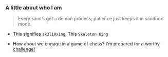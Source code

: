 ### A little about who I am

> Every saint’s got a demon process; patience just keeps it in sandbox mode.




-  This signifies `sk3l10x1ng`, This `Skeleton King`
<!--
**sk3l10x1ng/sk3l10x1ng** is a ✨ _special_ ✨ repository because its `README.md` (this file) appears on your GitHub profile.

Here are some ideas to get you started:

-  I’m currently working on ...
- 🌱 I’m currently learning ...
- 👯 I’m looking to collaborate on ...
- 🤔 I’m looking for help with ...
- 💬 Ask me about ...
- 📫 How to reach me: ...
- 😄 Pronouns: ...
- ⚡ Fun fact: ...
-->
- How about we engage in a game of chess? I'm prepared for a worthy [challenge!](https://www.chess.com/member/sk3l10x1ng) 
